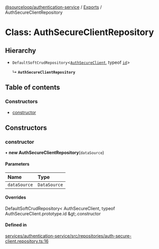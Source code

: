[@sourceloop/authentication-service](../README.md) / [Exports](../modules.md) / AuthSecureClientRepository

# Class: AuthSecureClientRepository

## Hierarchy

- `DefaultSoftCrudRepository`<[`AuthSecureClient`](AuthSecureClient.md), typeof [`id`](AuthClient.md#id)\>

  ↳ **`AuthSecureClientRepository`**

## Table of contents

### Constructors

- [constructor](AuthSecureClientRepository.md#constructor)

## Constructors

### constructor

• **new AuthSecureClientRepository**(`dataSource`)

#### Parameters

| Name | Type |
| :------ | :------ |
| `dataSource` | `DataSource` |

#### Overrides

DefaultSoftCrudRepository&lt;
  AuthSecureClient,
  typeof AuthSecureClient.prototype.id
\&gt;.constructor

#### Defined in

[services/authentication-service/src/repositories/auth-secure-client.repository.ts:16](https://github.com/sourcefuse/loopback4-microservice-catalog/blob/77bb890a2/services/authentication-service/src/repositories/auth-secure-client.repository.ts#L16)
